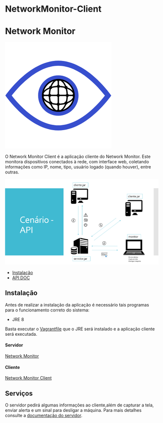 # NetworkMonitor-Client

# Network Monitor

![Logo da aplicação](imagens/netmonitor.png)

O Network Monitor Client é a aplicação cliente do Network Monitor. Este monitora dispositivos conectados à rede, com interface web, coletando informações como IP, nome, tipo, usuário logado (quando houver), entre outras.

![Cenário da aplicação](imagens/cenario.png)
- [Instalação](#instalação)
- [API DOC](#api-doc)

## Instalação

Antes de realizar a instalação da aplicação é necessário tais programas para o funcionamento correto do sistema:

- JRE 8

Basta executar o [Vagrantfile](https://github.com/BelarminoM/NetworkMonitor-Client/blob/master/Vagrantfile) que o JRE será instalado e a aplicação cliente será executada.

#### Servidor
[Network Monitor](https://github.com/BelarminoM/NetworkMonitor)

#### Cliente
[Network Monitor Client](https://github.com/BelarminoM/NetworkMonitor-Client)

## Serviços

O servidor pedirá algumas informações ao cliente,além de capturar a tela, enviar alerta e um sinal para desligar a máquina. Para mais detalhes consulte a [documentação do servidor](https://github.com/BelarminoM/NetworkMonitor/blob/master/README.md).